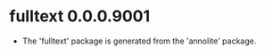 fulltext 0.0.0.9001
===================

* The 'fulltext' package is generated from the 'annolite' package. 

